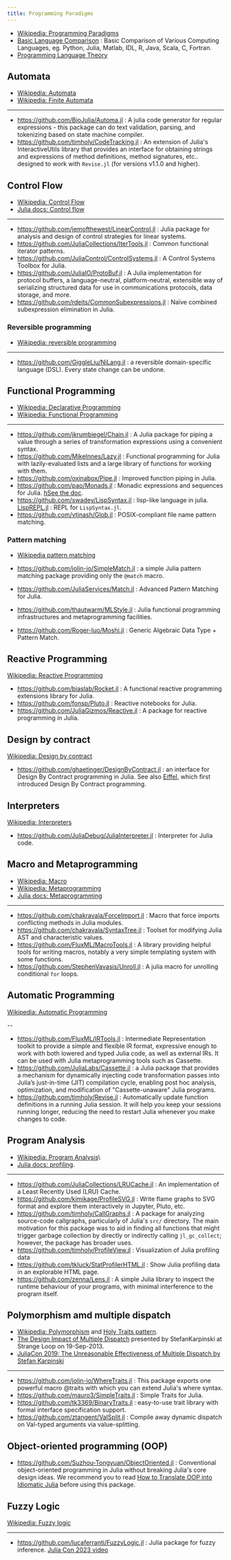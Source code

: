 ```yaml
---
title: Programming Paradigms
---
```


- [Wikipedia: Programming Paradigms](https://en.wikipedia.org/wiki/Programming_paradigm)
- [Basic Language Comparison](https://github.com/JulesKouatchou/basic_language_comparison) : Basic Comparison of Various Computing Languages, eg. Python, Julia, Matlab, IDL, R, Java, Scala, C, Fortran.
- [Programming Language Theory](https://github.com/steshaw/plt)

## Automata

- [Wikipedia: Automata](https://en.wikipedia.org/wiki/Category:Automata_(computation))
- [Wikipedia: Finite Automata](https://en.wikipedia.org/wiki/Category:Finite_automata)

---

- https://github.com/BioJulia/Automa.jl : A julia code generator for regular expressions - this package can do text validation, parsing, and tokenizing based on state machine compiler.
- https://github.com/timholy/CodeTracking.jl : An extension of Julia's InteractiveUtils library that provides an interface for obtaining strings and expressions of method definitions, method signatures, etc.. designed to work with `Revise.jl` (for versions v1.1.0 and higher).


## Control Flow

- [Wikipedia: Control Flow](https://en.wikipedia.org/wiki/Category:Control_flow)
- [Julia docs: Control flow](https://docs.julialang.org/en/v1/manual/control-flow/)

---

- https://github.com/jemofthewest/LinearControl.jl : Julia package for analysis and design of control strategies for linear systems.
- https://github.com/JuliaCollections/IterTools.jl : Common functional iterator patterns.
- https://github.com/JuliaControl/ControlSystems.jl : A Control Systems Toolbox for Julia.
- https://github.com/JuliaIO/ProtoBuf.jl : A Julia implementation for protocol buffers, a language-neutral, platform-neutral, extensible way of serializing structured data for use in communications protocols, data storage, and more.
- https://github.com/rdeits/CommonSubexpressions.jl : Naïve combined subexpression elimination in Julia.

### Reversible programming

- [Wikipedia: reversible programming](https://en.wikipedia.org/wiki/Reversible_computing)

---

- https://github.com/GiggleLiu/NiLang.jl : a reversible domain-specific language (DSL). Every state change can be undone.

## Functional Programming

- [Wikipedia: Declarative Programming](https://en.wikipedia.org/wiki/Declarative_programming)
- [Wikipedia: Functional Programming](https://en.wikipedia.org/wiki/Functional_programming)

---

- https://github.com/jkrumbiegel/Chain.jl : A Julia package for piping a value through a series of transformation expressions using a convenient syntax.
- https://github.com/MikeInnes/Lazy.jl : Functional programming for Julia with lazily-evaluated lists and a large library of functions for working with them.
- https://github.com/oxinabox/Pipe.jl : Improved function piping in Julia.
- https://github.com/pao/Monads.jl : Monadic expressions and sequences for Julia. [hSee the doc](https://monadsjl.readthedocs.io/en/latest/).
- https://github.com/swadey/LispSyntax.jl : lisp-like language in julia. [LispREPL.jl](https://github.com/swadey/LispREPL.jl) : REPL for `LispSyntax.jl`.
- https://github.com/vtjnash/Glob.jl : POSIX-compliant file name pattern matching.

### Pattern matching

- [Wikipedia pattern matching](https://en.wikipedia.org/wiki/Pattern_matching)

- https://github.com/jolin-io/SimpleMatch.jl : a simple Julia pattern matching package providing only the `@match` macro.
- https://github.com/JuliaServices/Match.jl : Advanced Pattern Matching for Julia.
- https://github.com/thautwarm/MLStyle.jl : Julia functional programming infrastructures and metaprogramming facilities.
- https://github.com/Roger-luo/Moshi.jl : Generic Algebraic Data Type + Pattern Match.

## Reactive Programming

[Wikipedia: Reactive Programming](https://en.wikipedia.org/wiki/Reactive_programming)

- https://github.com/biaslab/Rocket.jl : A functional reactive programming extensions library for Julia.
- https://github.com/fonsp/Pluto.jl : Reactive notebooks for Julia.
- https://github.com/JuliaGizmos/Reactive.jl : A package for reactive programming in Julia.

## Design by contract

[Wikipedia: Design by contract](https://en.wikipedia.org/wiki/Design_by_contract)

- https://github.com/ghaetinger/DesignByContract.jl : an interface for Design By Contract programming in Julia. See also [Eiffel](https://www.eiffel.org/doc/eiffel/Learning_Eiffel), which first introduced Design By Contract programming.

## Interpreters

[Wikipedia: Interpreters](https://en.wikipedia.org/wiki/Category:Interpreters_(computing))

- https://github.com/JuliaDebug/JuliaInterpreter.jl : Interpreter for Julia code.

## Macro and Metaprogramming

- [Wikipedia: Macro](https://en.wikipedia.org/wiki/Macro_(computer_science))
- [Wikipedia: Metaprogramming](https://en.wikipedia.org/wiki/Metaprogramming)
- [Julia docs: Metaprogramming](https://docs.julialang.org/en/v1/manual/metaprogramming/#Metaprogramming)

---

- https://github.com/chakravala/ForceImport.jl : Macro that force imports conflicting methods in Julia modules.
- https://github.com/chakravala/SyntaxTree.jl : Toolset for modifying Julia AST and characteristic values.
- https://github.com/FluxML/MacroTools.jl : A library providing helpful tools for writing macros, notably a very simple templating system with some functions.
- https://github.com/StephenVavasis/Unroll.jl : A julia macro for unrolling conditional `for` loops.

## Automatic Programming

[Wikipedia: Automatic Programming](https://en.wikipedia.org/wiki/Automatic_programming)

--

- https://github.com/FluxML/IRTools.jl : Intermediate Representation toolkit to provide a simple and flexible IR format, expressive enough to work with both lowered and typed Julia code, as well as external IRs. It can be used with Julia metaprogramming tools such as Cassette.
- https://github.com/JuliaLabs/Cassette.jl : a Julia package that provides a mechanism for dynamically injecting code transformation passes into Julia’s just-in-time (JIT) compilation cycle, enabling post hoc analysis, optimization, and modification of "Cassette-unaware" Julia programs.
- https://github.com/timholy/Revise.jl : Automatically update function definitions in a running Julia session. It will help you keep your sessions running longer, reducing the need to restart Julia whenever you make changes to code.

## Program Analysis


- [Wikipedia: Program Analysis](https://en.wikipedia.org/wiki/Category:Program_analysis)\
- [Julia docs: profiling](https://docs.julialang.org/en/v1/manual/profile/).

---

- https://github.com/JuliaCollections/LRUCache.jl : An implementation of a Least Recently Used (LRU) Cache.
- https://github.com/kimikage/ProfileSVG.jl : Write flame graphs to SVG format and explore them interactively in Jupyter, Pluto, etc.
- https://github.com/timholy/CallGraphs.jl : A package for analyzing source-code callgraphs, particularly of Julia's `src/` directory. The main motivation for this package was to aid in finding all functions that might trigger garbage collection by directly or indirectly calling `jl_gc_collect`; however, the package has broader uses.
- https://github.com/timholy/ProfileView.jl : Visualization of Julia profiling data
- https://github.com/tkluck/StatProfilerHTML.jl : Show Julia profiling data in an explorable HTML page.
- https://github.com/zenna/Lens.jl : A simple Julia library to inspect the runtime behaviour of your programs, with minimal interference to the program itself.

## Polymorphism amd multiple dispatch

- [Wikipedia: Polymorphism](https://en.wikipedia.org/wiki/Category:Polymorphism_(computer_science)) and [Holy Traits pattern](https://ahsmart.com/pub/holy-traits-design-patterns-and-best-practice-book.html).
- [The Design Impact of Multiple Dispatch](https://nbviewer.jupyter.org/gist/StefanKarpinski/b8fe9dbb36c1427b9f22) presented by StefanKarpinski at Strange Loop on 19-Sep-2013.
- [JuliaCon 2019: The Unreasonable Effectiveness of Multiple Dispatch by Stefan Karpinski](https://youtu.be/kc9HwsxE1OY)

---

- https://github.com/jolin-io/WhereTraits.jl : This package exports one powerful macro @traits with which you can extend Julia's where syntax.
- https://github.com/mauro3/SimpleTraits.jl : Simple Traits for Julia.
- https://github.com/tk3369/BinaryTraits.jl : easy-to-use trait library with formal interface specification support.
- https://github.com/ztangent/ValSplit.jl : Compile away dynamic dispatch on Val-typed arguments via value-splitting.

## Object-oriented programming (OOP)

- https://github.com/Suzhou-Tongyuan/ObjectOriented.jl : Conventional object-oriented programming in Julia without breaking Julia's core design ideas. We recommend you to read [How to Translate OOP into Idiomatic Julia](https://suzhou-tongyuan.github.io/ObjectOriented.jl/dev/how-to-translate-oop-into-julia) before using this package.

## Fuzzy Logic

[Wikipedia: Fuzzy logic](https://en.wikipedia.org/wiki/Fuzzy_logic)

---

- https://github.com/lucaferranti/FuzzyLogic.jl : Julia package for fuzzy inference. [Julia Con 2023 video](https://www.youtube.com/watch?v=6WfX3e-aOBc)
